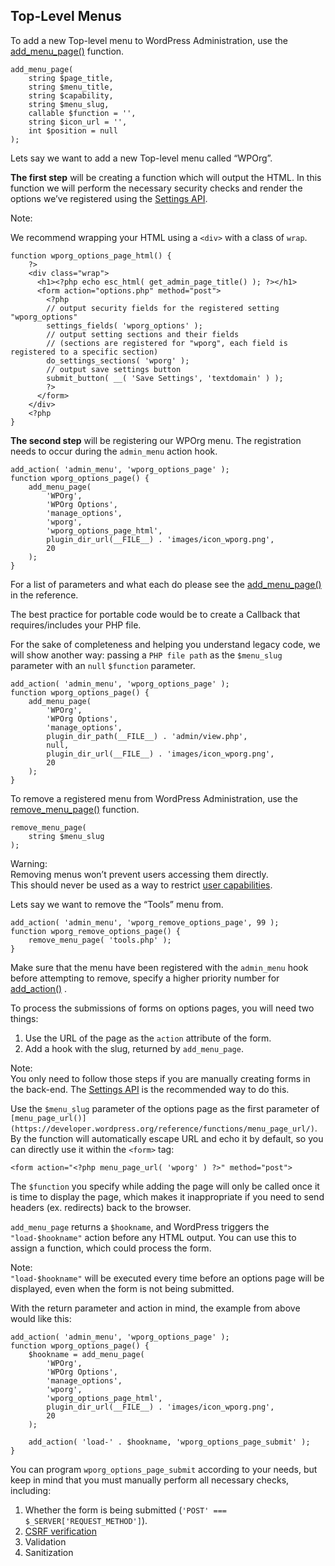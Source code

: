 Top-Level Menus
---------------

To add a new Top-level menu to WordPress Administration, use the [add\_menu\_page()](https://developer.wordpress.org/reference/functions/add_menu_page/) function.

    add_menu_page(
        string $page_title,
        string $menu_title,
        string $capability,
        string $menu_slug,
        callable $function = '',
        string $icon_url = '',
        int $position = null
    );

Lets say we want to add a new Top-level menu called “WPOrg”.

**The first step** will be creating a function which will output the HTML. In this function we will perform the necessary security checks and render the options we’ve registered using the [Settings API](https://developer.wordpress.org/plugins/settings/).

Note:

We recommend wrapping your HTML using a `<div>` with a class of `wrap`.

    function wporg_options_page_html() {
        ?>
        <div class="wrap">
          <h1><?php echo esc_html( get_admin_page_title() ); ?></h1>
          <form action="options.php" method="post">
            <?php
            // output security fields for the registered setting "wporg_options"
            settings_fields( 'wporg_options' );
            // output setting sections and their fields
            // (sections are registered for "wporg", each field is registered to a specific section)
            do_settings_sections( 'wporg' );
            // output save settings button
            submit_button( __( 'Save Settings', 'textdomain' ) );
            ?>
          </form>
        </div>
        <?php
    }

**The second step** will be registering our WPOrg menu. The registration needs to occur during the `admin_menu` action hook.

    add_action( 'admin_menu', 'wporg_options_page' );
    function wporg_options_page() {
        add_menu_page(
            'WPOrg',
            'WPOrg Options',
            'manage_options',
            'wporg',
            'wporg_options_page_html',
            plugin_dir_url(__FILE__) . 'images/icon_wporg.png',
            20
        );
    }

For a list of parameters and what each do please see the [add\_menu\_page()](https://developer.wordpress.org/reference/functions/add_menu_page/) in the reference.

The best practice for portable code would be to create a Callback that requires/includes your PHP file.

For the sake of completeness and helping you understand legacy code, we will show another way: passing a `PHP file path` as the `$menu_slug` parameter with an `null` `$function` parameter.

    add_action( 'admin_menu', 'wporg_options_page' );
    function wporg_options_page() {
        add_menu_page(
            'WPOrg',
            'WPOrg Options',
            'manage_options',
            plugin_dir_path(__FILE__) . 'admin/view.php',
            null,
            plugin_dir_url(__FILE__) . 'images/icon_wporg.png',
            20
        );
    }

To remove a registered menu from WordPress Administration, use the [remove\_menu\_page()](https://developer.wordpress.org/reference/functions/remove_menu_page/) function.

    remove_menu_page(
        string $menu_slug
    );

Warning:  
Removing menus won’t prevent users accessing them directly.  
This should never be used as a way to restrict [user capabilities](https://developer.wordpress.org/plugins/users/roles-and-capabilities/).

Lets say we want to remove the “Tools” menu from.

    add_action( 'admin_menu', 'wporg_remove_options_page', 99 );
    function wporg_remove_options_page() {
        remove_menu_page( 'tools.php' );
    }

Make sure that the menu have been registered with the `admin_menu` hook before attempting to remove, specify a higher priority number for [add\_action()](https://developer.wordpress.org/reference/functions/add_action/) .

To process the submissions of forms on options pages, you will need two things:

1.  Use the URL of the page as the `action` attribute of the form.
2.  Add a hook with the slug, returned by `add_menu_page`.

Note:  
You only need to follow those steps if you are manually creating forms in the back-end. The [Settings API](https://developer.wordpress.org/plugins/settings/) is the recommended way to do this.

Use the `$menu_slug` parameter of the options page as the first parameter of `[menu_page_url()](https://developer.wordpress.org/reference/functions/menu_page_url/)`. By the function will automatically escape URL and echo it by default, so you can directly use it within the `<form>` tag:

    <form action="<?php menu_page_url( 'wporg' ) ?>" method="post">

The `$function` you specify while adding the page will only be called once it is time to display the page, which makes it inappropriate if you need to send headers (ex. redirects) back to the browser.

`add_menu_page` returns a `$hookname`, and WordPress triggers the `"load-$hookname"` action before any HTML output. You can use this to assign a function, which could process the form.

Note:  
`"load-$hookname"` will be executed every time before an options page will be displayed, even when the form is not being submitted.

With the return parameter and action in mind, the example from above would like this:

    add_action( 'admin_menu', 'wporg_options_page' );
    function wporg_options_page() {
    	$hookname = add_menu_page(
    		'WPOrg',
    		'WPOrg Options',
    		'manage_options',
    		'wporg',
    		'wporg_options_page_html',
    		plugin_dir_url(__FILE__) . 'images/icon_wporg.png',
    		20
    	);
    
    	add_action( 'load-' . $hookname, 'wporg_options_page_submit' );
    }

You can program `wporg_options_page_submit` according to your needs, but keep in mind that you must manually perform all necessary checks, including:

1.  Whether the form is being submitted (`'POST' === $_SERVER['REQUEST_METHOD']`).
2.  [CSRF verification](https://developer.wordpress.org/plugins/security/nonces/)
3.  Validation
4.  Sanitization